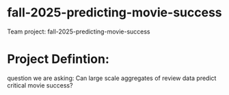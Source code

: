 # fall-2025-predicting-movie-success
Team project: fall-2025-predicting-movie-success

# Project Defintion: 
question we are asking: Can large scale aggregates of review data predict critical movie success? 
